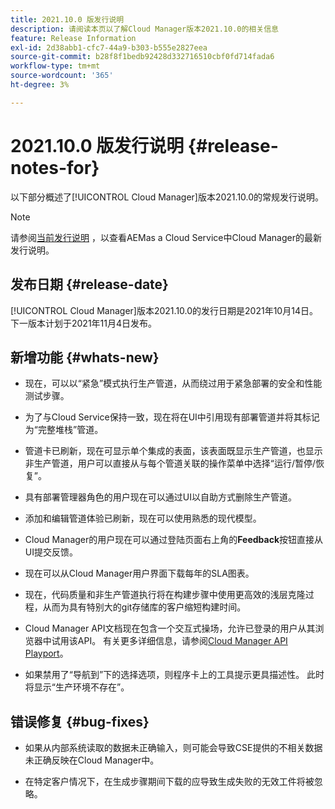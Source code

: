 ```yaml
---
title: 2021.10.0 版发行说明
description: 请阅读本页以了解Cloud Manager版本2021.10.0的相关信息
feature: Release Information
exl-id: 2d38abb1-cfc7-44a9-b303-b555e2827eea
source-git-commit: b28f8f1bedb92428d332716510cbf0fd714fada6
workflow-type: tm+mt
source-wordcount: '365'
ht-degree: 3%

---
```


# 2021.10.0 版发行说明 {#release-notes-for}

以下部分概述了[!UICONTROL Cloud Manager]版本2021.10.0的常规发行说明。

>[!NOTE]
>请参阅[当前发行说明](https://experienceleague.adobe.com/docs/experience-manager-cloud-service/onboarding/getting-access/release-notes-cloud-manager/release-notes-cm-current.html?lang=en#getting-access) ，以查看AEMas a Cloud Service中Cloud Manager的最新发行说明。

## 发布日期 {#release-date}

[!UICONTROL Cloud Manager]版本2021.10.0的发行日期是2021年10月14日。
下一版本计划于2021年11月4日发布。

## 新增功能 {#whats-new}

* 现在，可以以“紧急”模式执行生产管道，从而绕过用于紧急部署的安全和性能测试步骤。

* 为了与Cloud Service保持一致，现在将在UI中引用现有部署管道并将其标记为“完整堆栈”管道。

* 管道卡已刷新，现在可显示单个集成的表面，该表面既显示生产管道，也显示非生产管道，用户可以直接从与每个管道关联的操作菜单中选择“运行/暂停/恢复”。

* 具有部署管理器角色的用户现在可以通过UI以自助方式删除生产管道。

* 添加和编辑管道体验已刷新，现在可以使用熟悉的现代模型。

* Cloud Manager的用户现在可以通过登陆页面右上角的&#x200B;**Feedback**&#x200B;按钮直接从UI提交反馈。

* 现在可以从Cloud Manager用户界面下载每年的SLA图表。

* 现在，代码质量和非生产管道执行将在构建步骤中使用更高效的浅层克隆过程，从而为具有特别大的git存储库的客户缩短构建时间。

* Cloud Manager API文档现在包含一个交互式操场，允许已登录的用户从其浏览器中试用该API。 有关更多详细信息，请参阅[Cloud Manager API Playport](https://www.adobe.io/experience-cloud/cloud-manager/reference/playground/)。

* 如果禁用了“导航到”下的选择选项，则程序卡上的工具提示更具描述性。 此时将显示“生产环境不存在”。


## 错误修复 {#bug-fixes}

* 如果从内部系统读取的数据未正确输入，则可能会导致CSE提供的不相关数据未正确反映在Cloud Manager中。

* 在特定客户情况下，在生成步骤期间下载的应导致生成失败的无效工件将被忽略。
